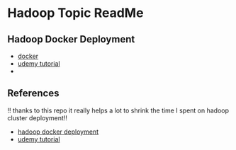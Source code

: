 # Hadoop Topic ReadMe

## Hadoop Docker Deployment 
* [docker](./docker)
* [udemy tutorial](./tutorial/)
* 

## References 
!! thanks to this repo it really helps a lot to shrink the time I spent on hadoop cluster deployment!!
* [hadoop docker deployment](https://github.com/big-data-europe/docker-hadoop) 
* [udemy tutorial](https://www.udemy.com/course/the-ultimate-hands-on-hadoop-tame-your-big-data)
